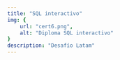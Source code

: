 ```yaml
---
title: "SQL interactivo"
img: {
    url: "cert6.png",
    alt: "Diploma SQL interactivo"
}
description: "Desafío Latam"
---
```

